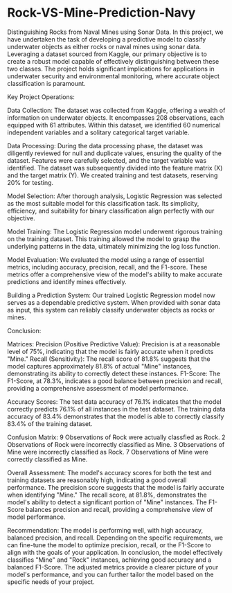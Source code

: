 # Rock-VS-Mine-Prediction-Navy
Distinguishing Rocks from Naval Mines using Sonar Data.
In this project, we have undertaken the task of developing a predictive model to classify underwater objects as either rocks or naval mines using sonar data. Leveraging a dataset sourced from Kaggle, our primary objective is to create a robust model capable of effectively distinguishing between these two classes. The project holds significant implications for applications in underwater security and environmental monitoring, where accurate object classification is paramount.

Key Project Operations:

Data Collection: The dataset was collected from Kaggle, offering a wealth of information on underwater objects. It encompasses 208 observations, each equipped with 61 attributes. Within this dataset, we identified 60 numerical independent variables and a solitary categorical target variable.

Data Processing: During the data processing phase, the dataset was diligently reviewed for null and duplicate values, ensuring the quality of the dataset. Features were carefully selected, and the target variable was identified. The dataset was subsequently divided into the feature matrix (X) and the target matrix (Y). We created training and test datasets, reserving 20% for testing.

Model Selection: After thorough analysis, Logistic Regression was selected as the most suitable model for this classification task. Its simplicity, efficiency, and suitability for binary classification align perfectly with our objective.

Model Training: The Logistic Regression model underwent rigorous training on the training dataset. This training allowed the model to grasp the underlying patterns in the data, ultimately minimizing the log loss function.

Model Evaluation: We evaluated the model using a range of essential metrics, including accuracy, precision, recall, and the F1-score. These metrics offer a comprehensive view of the model's ability to make accurate predictions and identify mines effectively.

Building a Prediction System: Our trained Logistic Regression model now serves as a dependable predictive system. When provided with sonar data as input, this system can reliably classify underwater objects as rocks or mines.

Conclusion: 

Matrices: Precision (Positive Predictive Value): Precision is at a reasonable level of 75%, indicating that the model is fairly accurate when it predicts "Mine."
          Recall (Sensitivity): The recall score of 81.8% suggests that the model captures approximately 81.8% of actual "Mine" instances, demonstrating its 
          ability to correctly detect these instances.
          F1-Score: The F1-Score, at 78.3%, indicates a good balance between precision and recall, providing a comprehensive assessment of model performance.

Accuracy Scores: The test data accuracy of 76.1% indicates that the model correctly predicts 76.1% of all instances in the test dataset.
                 The training data accuracy of 83.4% demonstrates that the model is able to correctly classify 83.4% of the training dataset.

Confusion Matrix: 9 Observations of Rock were actually classfied as Rock.
                  2 Observations of Rock were incorrectly classified as Mine.
                  3 Observations of Mine were incorrectly classified as Rock.
                  7 Observations of Mine were correctly classified as Mine.

Overall Assessment: The model's accuracy scores for both the test and training datasets are reasonably high, indicating a good overall performance.
                    The precision score suggests that the model is fairly accurate when identifying "Mine."
                    The recall score, at 81.8%, demonstrates the model's ability to detect a significant portion of "Mine" instances.
                    The F1-Score balances precision and recall, providing a comprehensive view of model performance.

Recommendation:
The model is performing well, with high accuracy, balanced precision, and recall. Depending on the specific requirements, we can fine-tune the model to optimize precision, recall, or the F1-Score to align with the goals of your application. In conclusion, the model effectively classifies "Mine" and "Rock" instances, achieving good accuracy and a balanced F1-Score. The adjusted metrics provide a clearer picture of your model's performance, and you can further tailor the model based on the specific needs of your project.
